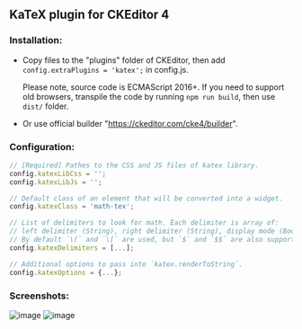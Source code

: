 KaTeX plugin for CKEditor 4
----------------

### Installation:

- Copy files to the "plugins" folder of CKEditor,
  then add `config.extraPlugins = 'katex';` in config.js.

  Please note, source code is ECMAScript 2016+. If you need to support old
  browsers, transpile the code by running `npm run build`, then use `dist/` folder.

- Or use official builder "https://ckeditor.com/cke4/builder".

### Configuration:

```js
// [Required] Pathes to the CSS and JS files of katex library.
config.katexLibCss = '';
config.katexLibJs = '';

// Default class of an element that will be converted into a widget.
config.katexClass = 'math-tex';

// List of delimiters to look for math. Each delimiter is array of:
// left delimiter (String), right delimiter (String), display mode (Boolean).
// By default `\(` and `\[` are used, but `$` and `$$` are also supported.
config.katexDelimiters = [...];

// Additional options to pass into `katex.renderToString`.
config.katexOptions = {...};
```

### Screenshots:

![image](https://user-images.githubusercontent.com/4932134/71089547-eb1ade00-21c2-11ea-82c0-d5bfa8136d71.png)
![image](https://user-images.githubusercontent.com/4932134/71089560-f5d57300-21c2-11ea-8334-cf3af20fc3ba.png)
